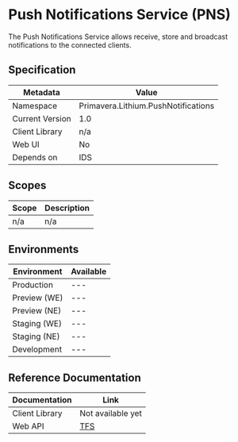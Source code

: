 # Push Notifications Service (PNS)

The Push Notifications Service allows receive, store and broadcast notifications to the connected clients.

## Specification

| Metadata | Value |
| - | - |
| Namespace | Primavera.Lithium.PushNotifications |
| Current Version | 1.0 |
| Client Library | n/a |
| Web UI | No |
| Depends on | IDS

## Scopes

| Scope | Description |
| - | - |
| n/a | n/a |

## Environments

| Environment | Available |
| - | - |
| Production | --- |
| Preview (WE) | --- |
| Preview (NE) | --- |
| Staging (WE) | --- |
| Staging (NE) | --- |
| Development | --- |

## Reference Documentation

| Documentation | Link |
| - | - |
| Client Library | Not available yet |
| Web API | [TFS](https://tfs.primaverabss.com/tfs/P.TEC.Elevation/Lithium/_versionControl?path=%24%2FLithium%2FMicroservices%2FCommon%2FPNS%2FMainline%2Freadme.md&version=T&_a=preview) |
